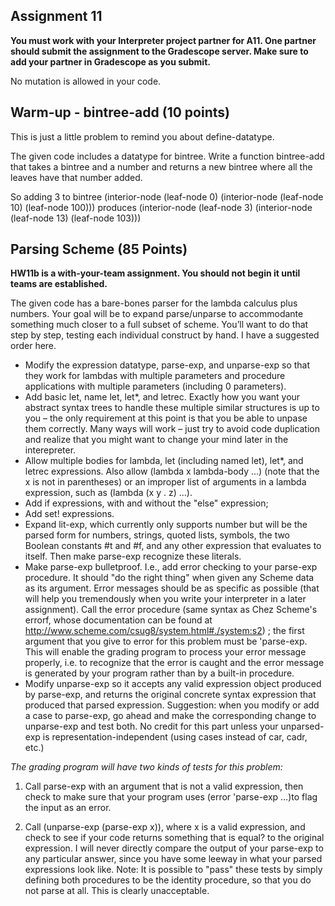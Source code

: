 ## Assignment 11

**You must work with your Interpreter project partner for A11.  One partner should submit the assignment to the Gradescope server. Make sure to add your partner in Gradescope as you submit.**

No mutation is allowed in your code.

## Warm-up - bintree-add (10 points)

This is just a little problem to remind you about define-datatype.

The given code includes a datatype for bintree.  Write a function
bintree-add that takes a bintree and a number and returns a new
bintree where all the leaves have that number added.

So adding 3 to bintree (interior-node (leaf-node 0) (interior-node (leaf-node 10) (leaf-node 100)))
produces (interior-node (leaf-node 3) (interior-node (leaf-node 13) (leaf-node 103)))

## Parsing Scheme (85 Points)

**HW11b is a with-your-team assignment.  You should not begin it until teams are established.**

The given code has a bare-bones parser for the lambda calculus plus numbers.  Your goal will be to expand parse/unparse to accommodante something much closer to a full subset of scheme.  You’ll want to do that step by step, testing each individual construct by hand.  I have a suggested order here.

- Modify the expression datatype, parse-exp, and unparse-exp so that they work for lambdas with multiple parameters and procedure applications with multiple parameters (including 0 parameters).
- Add basic let, name let, let*, and letrec.  Exactly how you want your abstract syntax trees to handle these multiple similar structures is up to you – the only requirement at this point is that you be able to unpase them correctly.  Many ways will work – just try to avoid code duplication and realize that you might want to change your mind later in the interepreter.
- Allow multiple bodies for lambda, let (including named let), let*, and letrec expressions. Also allow (lambda x lambda-body …) (note that the x is not in parentheses) or an improper list of arguments in a lambda expression, such as 
                (lambda (x y . z) …). 
- Add if expressions, with and without the "else" expression;
- Add set! expressions.  
- Expand lit-exp, which currently only supports number but will be the parsed form for numbers, strings, quoted lists, symbols, the two Boolean constants #t and #f, and any other expression that evaluates to itself.   Then make parse-exp recognize these literals. 
- Make parse-exp bulletproof. I.e., add error checking to your parse-exp procedure. It should "do the right thing" when given any Scheme data as its argument. Error messages should be as specific as possible (that will help you tremendously when you write your interpreter in a later assignment). Call the error procedure (same syntax as Chez Scheme's errorf, whose documentation can be found at http://www.scheme.com/csug8/system.html#./system:s2) ; the first argument that you give to error for this problem must be 'parse-exp. This will enable the grading program to process your error message properly, i.e. to recognize that the error is caught and the error message is generated by your program rather than by a built-in procedure. 
- Modify unparse-exp so it accepts any valid expression object produced by parse-exp, and returns the original concrete syntax expression that produced that parsed expression.   Suggestion:  when you modify or add a case to parse-exp, go ahead and make the corresponding change to unparse-exp and test both.  No credit for this part unless your unparsed-exp is representation-independent (using cases instead of car, cadr, etc.)

*The grading program will have two kinds of tests for this problem:*

1. Call parse-exp with an argument that is not a valid expression, then check to make sure that your program uses (error 'parse-exp …)to flag the input as an error.

2. Call (unparse-exp (parse-exp x)), where x is a valid expression, and check to see if your  code returns something that is equal? to the original expression. I will never directly compare the output of your parse-exp to any particular answer, since you have some leeway in what your parsed expressions look like. Note: It is possible to "pass" these tests by simply defining both procedures to be the identity procedure, so that you do not parse at all. This is clearly unacceptable.
